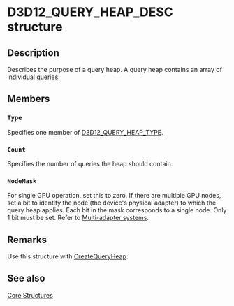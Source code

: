 # D3D12_QUERY_HEAP_DESC structure

## Description

Describes the purpose of a query heap.
A query heap contains an array of individual queries.

## Members

### `Type`

Specifies one member of [D3D12_QUERY_HEAP_TYPE](https://learn.microsoft.com/windows/win32/api/d3d12/ne-d3d12-d3d12_query_heap_type).

### `Count`

Specifies the number of queries the heap should contain.

### `NodeMask`

For single GPU operation, set this to zero. If there are multiple GPU nodes, set a bit to identify the node (the device's physical adapter) to which the query heap applies.
Each bit in the mask corresponds to a single node.
Only 1 bit must be set.
Refer to [Multi-adapter systems](https://learn.microsoft.com/windows/win32/direct3d12/multi-engine).

## Remarks

Use this structure with [CreateQueryHeap](https://learn.microsoft.com/windows/win32/api/d3d12/nf-d3d12-id3d12device-createqueryheap).

## See also

[Core Structures](https://learn.microsoft.com/windows/win32/direct3d12/direct3d-12-structures)